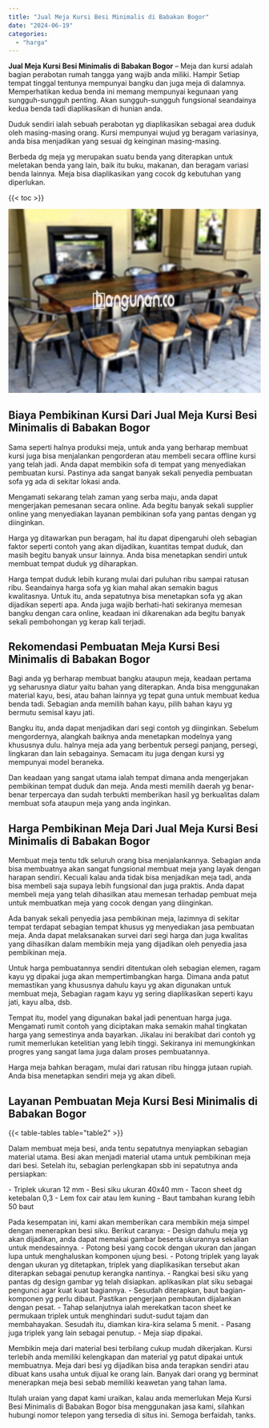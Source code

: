 ```yaml
---
title: "Jual Meja Kursi Besi Minimalis di Babakan Bogor"
date: "2024-06-19"
categories: 
  - "harga"
---
```


**Jual Meja Kursi Besi Minimalis di Babakan Bogor** – Meja dan kursi adalah bagian perabotan rumah tangga yang wajib anda miliki. Hampir Setiap tempat tinggal tentunya mempunyai bangku dan juga meja di dalamnya. Memperhatikan kedua benda ini memang mempunyai kegunaan yang sungguh-sungguh penting. Akan sungguh-sungguh fungsional seandainya kedua benda tadi diaplikasikan di hunian anda.

Duduk sendiri ialah sebuah perabotan yg diaplikasikan sebagai area duduk oleh masing-masing orang. Kursi mempunyai wujud yg beragam variasinya, anda bisa menjadikan yang sesuai dg keinginan masing-masing.

Berbeda dg meja yg merupakan suatu benda yang diterapkan untuk meletakan benda yang lain, baik itu buku, makanan, dan beragam variasi benda lainnya. Meja bisa diaplikasikan yang cocok dg kebutuhan yang diperlukan.

{{< toc >}}

![Jual Meja Kursi Besi Minimalis di Babakan Bogor](/images/jual-meja-besi-murah09.png)

## Biaya Pembikinan Kursi Dari Jual Meja Kursi Besi Minimalis di Babakan Bogor

Sama seperti halnya produksi meja, untuk anda yang berharap membuat kursi juga bisa menjalankan pengorderan atau membeli secara offline kursi yang telah jadi. Anda dapat membikin sofa di tempat yang menyediakan pembuatan kursi. Pastinya ada sangat banyak sekali penyedia pembuatan sofa yg ada di sekitar lokasi anda.

Mengamati sekarang telah zaman yang serba maju, anda dapat mengerjakan pemesanan secara online. Ada begitu banyak sekali supplier online yang menyediakan layanan pembikinan sofa yang pantas dengan yg diinginkan.

Harga yg ditawarkan pun beragam, hal itu dapat dipengaruhi oleh sebagian faktor seperti contoh yang akan dijadikan, kuantitas tempat duduk, dan masih begitu banyak unsur lainnya. Anda bisa menetapkan sendiri untuk membuat tempat duduk yg diharapkan.

Harga tempat duduk lebih kurang mulai dari puluhan ribu sampai ratusan ribu. Seandainya harga sofa yg kian mahal akan semakin bagus kwalitasnya. Untuk itu, anda sepatutnya bisa menetapkan sofa yg akan dijadikan seperti apa. Anda juga wajib berhati-hati sekiranya memesan bangku dengan cara online, keadaan ini dikarenakan ada begitu banyak sekali pembohongan yg kerap kali terjadi.

## Rekomendasi Pembuatan Meja Kursi Besi Minimalis di Babakan Bogor

Bagi anda yg berharap membuat bangku ataupun meja, keadaan pertama yg seharusnya diatur yaitu bahan yang diterapkan. Anda bisa menggunakan material kayu, besi, atau bahan lainnya yg tepat guna untuk membuat kedua benda tadi. Sebagian anda memilih bahan kayu, pilih bahan kayu yg bermutu semisal kayu jati.

Bangku itu, anda dapat menjadikan dari segi contoh yg diinginkan. Sebelum mengordernya, alangkah baiknya anda menetapkan modelnya yang khususnya dulu. halnya meja ada yang berbentuk persegi panjang, persegi, lingkaran dan lain sebagainya. Semacam itu juga dengan kursi yg mempunyai model beraneka.

Dan keadaan yang sangat utama ialah tempat dimana anda mengerjakan pembikinan tempat duduk dan meja. Anda mesti memilih daerah yg benar-benar terpercaya dan sudah terbukti memberikan hasil yg berkualitas dalam membuat sofa ataupun meja yang anda inginkan.

## Harga Pembikinan Meja Dari Jual Meja Kursi Besi Minimalis di Babakan Bogor

Membuat meja tentu tdk seluruh orang bisa menjalankannya. Sebagian anda bisa membuatnya akan sangat fungsional membuat meja yang layak dengan harapan sendiri. Kecuali kalau anda tidak bisa menjadikan meja tadi, anda bisa membeli saja supaya lebih fungsional dan juga praktis. Anda dapat membeli meja yang telah dihasilkan atau memesan terhadap pembuat meja untuk membuatkan meja yang cocok dengan yang diinginkan.

Ada banyak sekali penyedia jasa pembikinan meja, lazimnya di sekitar tempat terdapat sebagian tempat khusus yg menyediakan jasa pembuatan meja. Anda dapat melaksanakan survei dari segi harga dan juga kwalitas yang dihasilkan dalam membikin meja yang dijadikan oleh penyedia jasa pembikinan meja.

Untuk harga pembuatannya sendiri ditentukan oleh sebagian elemen, ragam kayu yg dipakai juga akan mempertimbangkan harga. Dimana anda patut memastikan yang khususnya dahulu kayu yg akan digunakan untuk membuat meja, Sebagian ragam kayu yg sering diaplikasikan seperti kayu jati, kayu alba, dsb.

Tempat itu, model yang digunakan bakal jadi penentuan harga juga. Mengamati rumit contoh yang diciptakan maka semakin mahal tingkatan harga yang semestinya anda bayarkan. Jikalau ini berakibat dari contoh yg rumit memerlukan ketelitian yang lebih tinggi. Sekiranya ini memungkinkan progres yang sangat lama juga dalam proses pembuatannya.

Harga meja bahkan beragam, mulai dari ratusan ribu hingga jutaan rupiah. Anda bisa menetapkan sendiri meja yg akan dibeli.

## Layanan Pembuatan Meja Kursi Besi Minimalis di Babakan Bogor

{{< table-tables table="table2" >}}

Dalam membuat meja besi, anda tentu sepatutnya menyiapkan sebagian material utama. Besi akan menjadi material utama untuk pembikinan meja dari besi. Setelah itu, sebagian perlengkapan sbb ini sepatutnya anda persiapkan:

\- Triplek ukuran 12 mm - Besi siku ukuran 40x40 mm - Tacon sheet dg ketebalan 0,3 - Lem fox cair atau lem kuning - Baut tambahan kurang lebih 50 baut

Pada kesempatan ini, kami akan memberikan cara membikin meja simpel dengan menerapkan besi siku. Berikut caranya: - Design dahulu meja yg akan dijadikan, anda dapat memakai gambar beserta ukurannya sekalian untuk mendesainnya. - Potong besi yang cocok dengan ukuran dan jangan lupa untuk menghaluskan komponen ujung besi. - Potong triplek yang layak dengan ukuran yg ditetapkan, triplek yang diaplikasikan tersebut akan diterapkan sebagai penutup kerangka nantinya. - Rangkai besi siku yang pantas dg design gambar yg telah disiapkan. aplikasikan plat siku sebagai pengunci agar kuat kuat bagiannya. - Sesudah diterapkan, baut bagian-komponen yg perlu dibaut. Pastikan pengerjaan pembautan dijalankan dengan pesat. - Tahap selanjutnya ialah merekatkan tacon sheet ke permukaan triplek untuk menghindari sudut-sudut tajam dan membahayakan. Sesudah itu, diamkan kira-kira selama 5 menit. - Pasang juga triplek yang lain sebagai penutup. - Meja siap dipakai.

Membikin meja dari material besi terbilang cukup mudah dikerjakan. Kursi terlebih anda memiliki kelengkapan dan material yg patut dipakai untuk membuatnya. Meja dari besi yg dijadikan bisa anda terapkan sendiri atau dibuat kans usaha untuk dijual ke orang lain. Banyak dari orang yg berminat menerapkan meja besi sebab memiliki keawetan yang tahan lama.

Itulah uraian yang dapat kami uraikan, kalau anda memerlukan Meja Kursi Besi Minimalis di Babakan Bogor bisa menggunakan jasa kami, silahkan hubungi nomor telepon yang tersedia di situs ini. Semoga berfaidah, tanks.
